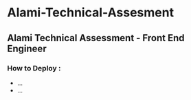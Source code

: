 # Alami-Technical-Assesment
## Alami Technical Assessment - Front End Engineer

### How to Deploy :

+ ...
+ ...
